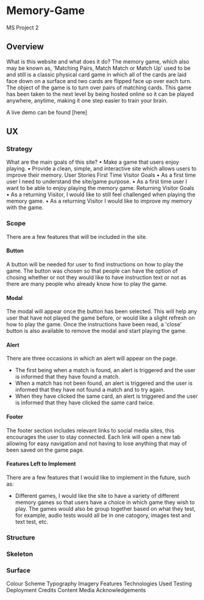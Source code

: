 # Memory-Game
MS Project 2
## Overview
What is this website and what does it do?
The memory game, which also may be known as, 'Matching Pairs, Match Match or Match Up' used to be and still is a classic physical card game in which all of the cards are laid face down on a surface and two cards are flipped face up over each turn. The object of the game is to turn over pairs of matching cards. This game has been taken to the next level by being hosted online so it can be played anywhere, anytime, making it one step easier to train your brain.

A live demo can be found [here]
## UX
### Strategy
What are the main goals of this site?
•	Make a game that users enjoy playing.
•	Provide a clean, simple, and interactive site which allows users to improve their memory.
User Stories
First Time Visitor Goals
•	As a first time user I need to understand the site/game purpose.
•	As a first time user I want to be able to enjoy playing the memory game.
Returning Visitor Goals
•	As a returning Visitor, I would like to still feel challenged when playing the memory game.
•	As a returning Visitor I would like to improve my memory with the game.
### Scope
There are a few features that will be included in the site.
#### Button
A button will be needed for user to find instructions on how to play the game. The button was chosen so that people can have the option of chosing whether or not they would like to have instruction text or not as there are many people who already know how to play the game.
#### Modal
The modal will appear once the button has been selected. This will help any user that have not played the game before, or would like a slight refresh on how to play the game. Once the instructions have been read, a 'close' button is also available to remove the modal and start playing the game.
#### Alert
There are three occasions in which an alert will appear on the page.
- The first being when a match is found, an alert is triggered and the user is informed that they have found a match.
- When a match has not been found, an alert is triggered and the user is informed that they have not found a match and to try again.
- When they have clicked the same card, an alert is triggered and the user is informed that they have clicked the same card twice.
#### Footer
The footer section includes relevant links to social media sites, this encourages the user to stay connected. Each link will open a new tab allowing for easy navigation and not having to lose anything that may of been saved on the game page.
#### Features Left to Implement
There are a few features that I would like to implement in the future, such as:
- Different games, I would like the site to have a variety of different memory games so that users have a choice in which game they wish to play. The games would also be group together based on what they test, for example, audio tests would all be in one catogory, images test and text test, etc. 
### Structure
### Skeleton
### Surface
Colour Scheme
Typography
Imagery
Features
Technologies Used
Testing
Deployment
Credits
Content
Media
Acknowledgements